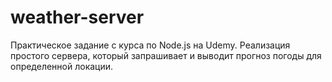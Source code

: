 # weather-server
Практическое задание с курса по Node.js на Udemy.
Реализация простого сервера, который запрашивает и выводит прогноз погоды для определенной локации.
